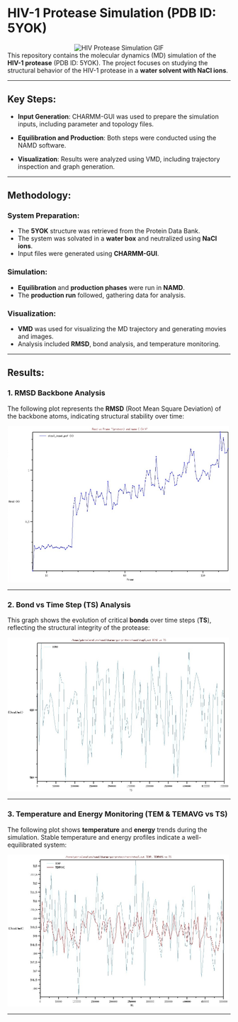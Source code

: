 # HIV-1 Protease Simulation (PDB ID: 5YOK)

<div align="center">
  <img src="https://github.com/gabimafuzo/NAMD/blob/eef890ad992f9ba255e50af4400bad1947774a50/HIV%20Protease%20-%205YOK/proteinacomp.gif" alt="HIV Protease Simulation GIF" width="400px">
</div

This repository contains the molecular dynamics (MD) simulation of the **HIV-1 protease** (PDB ID: 5YOK). The project focuses on studying the structural behavior of the HIV-1 protease in a **water solvent with NaCl ions**.

---

## **Key Steps**:
- **Input Generation**: CHARMM-GUI was used to prepare the simulation inputs, including parameter and topology files.

- **Equilibration and Production**: Both steps were conducted using the NAMD software.

- **Visualization**: Results were analyzed using VMD, including trajectory inspection and graph generation.

---

## **Methodology**:

### **System Preparation**:
- The **5YOK** structure was retrieved from the Protein Data Bank.
- The system was solvated in a **water box** and neutralized using **NaCl ions**.
- Input files were generated using **CHARMM-GUI**.

### **Simulation**:
- **Equilibration** and **production phases** were run in **NAMD**.
- The **production run** followed, gathering data for analysis.

### **Visualization**:
- **VMD** was used for visualizing the MD trajectory and generating movies and images.
- Analysis included **RMSD**, bond analysis, and temperature monitoring.

---

## **Results**:

### **1. RMSD Backbone Analysis**
The following plot represents the **RMSD** (Root Mean Square Deviation) of the backbone atoms, indicating structural stability over time:

<div align="left">
  <img src="https://github.com/gabimafuzo/NAMD/blob/b668d687668c926dec2971f26645039c4ca231fc/HIV%20Protease%20-%205YOK/rmsdvsframe.jpeg" alt="RMSD Backbone Analysis" width="500px">
</div>

---

### **2. Bond vs Time Step (TS) Analysis**
This graph shows the evolution of critical **bonds** over time steps (**TS**), reflecting the structural integrity of the protease:

<div align="left">
  <img src="https://github.com/gabimafuzo/NAMD/blob/b668d687668c926dec2971f26645039c4ca231fc/HIV%20Protease%20-%205YOK/bondvsts.jpeg" alt="Bond vs Time Step (TS) Analysis" width="500px">
</div>

---

### **3. Temperature and Energy Monitoring (TEM & TEMAVG vs TS)**
The following plot shows **temperature** and **energy** trends during the simulation. Stable temperature and energy profiles indicate a well-equilibrated system:

<div align="left">
  <img src="https://github.com/gabimafuzo/NAMD/blob/b668d687668c926dec2971f26645039c4ca231fc/HIV%20Protease%20-%205YOK/tempvsts.jpeg" alt="Temperature and Energy Monitoring" width="500px">
</div>

---

